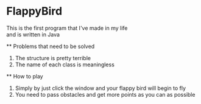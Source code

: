 # FlappyBird
This is the first program that I've made in my life  
and is written in Java  

** Problems that need to be solved
1. The structure is pretty terrible
2. The name of each class is meaningless

** How to play
1. Simply by just click the window and your flappy bird will begin to fly
2. You need to pass obstacles and get more points as you can as possible
